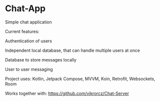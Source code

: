 # Chat-App
Simple chat application

Current features: 

Authentication of users

Independent local database, that can handle multiple users at once

Database to store messages locally

User to user messaging

Project uses: Kotlin, Jetpack Compose, MVVM, Koin, Retrofit, Websockets, Room

Works together with: https://github.com/vikrorcz/Chat-Server
